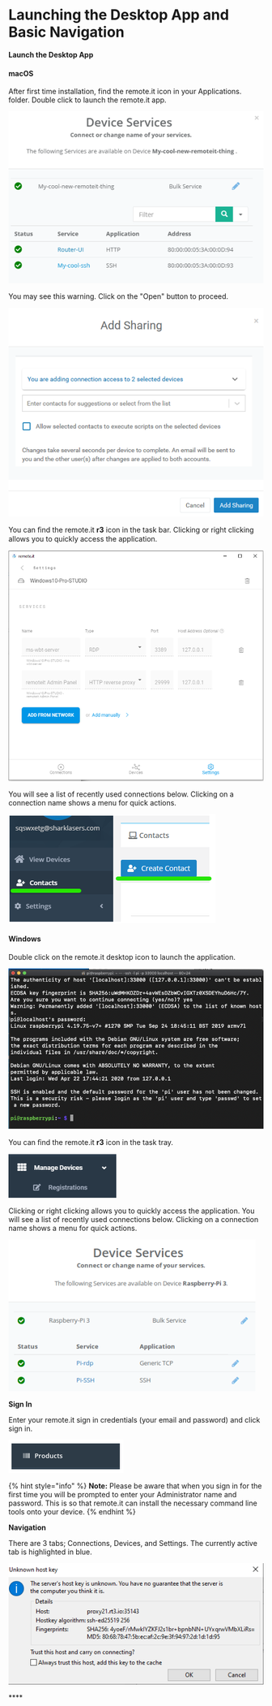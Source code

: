 # Launching the Desktop App and Basic Navigation

**Launch the Desktop App**

#### macOS

After first time installation, find the remote.it icon in your Applications. folder.  Double click to launch the remote.it app.

![](../../.gitbook/assets/image%20%28127%29.png)

You may see this warning.  Click on the "Open" button to proceed.

![](../../.gitbook/assets/image%20%28247%29.png)

You can ﬁnd the remote.it **r3** icon in the task bar. Clicking or right clicking allows you to quickly access the application. 

![](../../.gitbook/assets/image%20%28386%29.png)

You will see a list of recently used connections below.  Clicking on a connection name shows a menu for quick actions.

![](../../.gitbook/assets/image%20%28239%29.png)

#### Windows

Double click on the remote.it desktop icon to launch the application.

![](../../.gitbook/assets/image%20%2892%29.png)

  
You can ﬁnd the remote.it **r3** icon in the task tray. 

![](../../.gitbook/assets/image%20%28486%29.png)

Clicking or right clicking allows you to quickly access the application. You will see a list of recently used connections below.  Clicking on a connection name shows a menu for quick actions.

![](../../.gitbook/assets/image%20%28276%29.png)

**Sign In**

Enter your remote.it sign in credentials \(your email and password\) and click sign in.

![](../../.gitbook/assets/image%20%28325%29.png)

{% hint style="info" %}
**Note:** Please be aware that when you sign in for the first time you will be prompted to enter your Administrator name and password. This is so that remote.it can install the necessary command line tools onto your device. 
{% endhint %}

**Navigation**

There are 3 tabs; Connections, Devices, and Settings.  The currently active tab is highlighted in blue.

![](../../.gitbook/assets/image%20%28202%29.png)

\*\*\*\*

